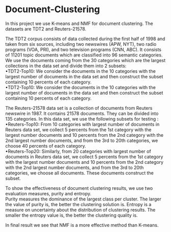 # Document-Clustering
In this project we use K-means and NMF for document clustering. The datasets are TDT2 and Reuters-21578.    


The TDT2 corpus consists of data collected during the first half of 1998 and taken
from six sources, including two newswires (APW, NYT), two radio programs (VOA,
PRI), and two television programs (CNN, ABC). It consists of 11201 topic documents
which are classified into 96 semantic categories.  
We use the documents coming from the 30 categories which are the largest collections
in the data set and divide them into 2 subsets:  
•TDT2-Top10: We consider the documents in the 10 categories with the largest
number of documents in the data set and then construct the subset containing
10 percents of each category.  
•TDT2-Top10: We consider the documents in the 10 categories with the largest
number of documents in the data set and then construct the subset containing
10 percents of each category.    


The Reuters-21578 data set is a collection of documents from Reuters newswire in
1987. It contains 21578 documents. They can be divided into 135 categories. In this
data set, we use the following subsets for testing :  
•Reuters-Top10: From 10 categories with largest number of documents in
Reuters data set, we collect 5 percents from the 1st category with the largest
number documents and 10 percents from the 2nd category with the 2nd
largest number documents, and from the 3rd to 20th categories, we choose
40 percents of each category.  
•Reuters-Top20: Similarly, from 20 categories with largest number of documents in Reuters data set, we collect 5 percents from the 1st category with
the largest number documents and 10 percents from the 2nd category with
the 2nd largest number documents, and from the 3rd to 20th categories, we
choose all documents. These documents construct the subset.    


To show the effectiveness of document clustering results, we use two evaluation
measures, purity and entropy.  
Purity measures the dominance of the largest class per cluster. The larger the value of purity is, the better
the clustering solution is. Entropy is a measure on uncertainty about the distribution
of clustering results. The smaller the entropy value is, the better the clustering quality is.    


In final result we see that NMF is a more effective method than K-means.
